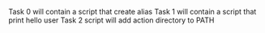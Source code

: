 Task 0 will contain a script that create alias
Task 1 will contain a script that print hello user
Task 2 script will add action directory to PATH
